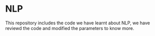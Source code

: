 # NLP
This repository includes the code we have learnt about NLP, we have reviewd the code and modified the parameters to know more.
